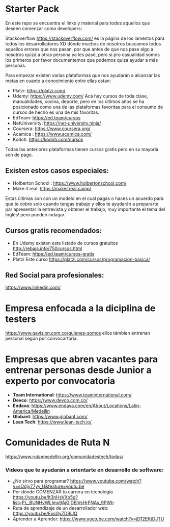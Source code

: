 # Starter Pack
En este repo se encuentra el links y material para todos aquellos que deseen comenzar como developers:

Stackoverflow https://stackoverflow.com/ es la página de los lamentos para todos los desarrolladores XD dónde muchos de nosotros buscamos todos aquellos errores que nos pasan, por que antes de que nos pase algo a nosotros quizá a otras persona ya les pasó, pero si pro casualidad somos los primeros por favor documentemos que podemos quiza ayudar a más  personas.


Para empezar existen varias plataformas que nos ayudarán a alcanzar las metas en cuanto a conocimiento entre ellas estan:

* Platzi: https://platzi.com/ 
* Udemy: https://www.udemy.com/ Acá hay cursos de toda clase, manualidades, cocina, deporte, pero en los últimos años se ha posicionado como una de las plataformas favoritas para el consumo de cursos de hecho es una de mis favoritas. 
* EdTeam: https://ed.team/cursos
* NetUniversity: https://net-university.ninja/
* Coursera: https://www.coursera.org/
* Acamica : https://www.acamica.com/
* Kodoti: https://kodoti.com/cursos

Todas las anteriores plataformas tienen cursos gratis  pero en su mayoria son de pago.

## Existen estos casos especiales:
* Holberton School : https://www.holbertonschool.com/
* Make it real: https://makeitreal.camp/

Estas últimas son con un modelo en el cual pagas o  haces un acuerdo para que  te cobre solo cuando tengas trabajo y ellos te ayudarán a prepararte par apresentar la entrevista y obtener el trabajo, muy importante el tema del Inglés! pero pueden indagar.


## Cursos gratis recomendados:
* En Udemy existen este listado de cursos gratuitos http://rebaja.info/750cursos.html
* EdTeam: https://ed.team/cursos-gratis
* Platzi Este curso https://platzi.com/cursos/programacion-basica/

## Red Social para profesionales:
https://www.linkedin.com/

# Empresa enfocada a la diciplina de testers
https://www.qavision.com.co/quienes-somos ellos támbien entrenan personal según por convocartoria.

# Empresas que abren vacantes para entrenar personas desde Junior a experto por convocatoria
* ****Team International****: https://www.teaminternational.com/
* ****Devco****: https://www.devco.com.co/
* ****Endava****: https://www.endava.com/en/About/Locations/Latin-America/Medellin
* ****Globant****: https://www.globant.com/
* ****Lean Tech****: https://www.lean-tech.io/


# Comunidades de Ruta N
https://www.rutanmedellin.org/comunidadestech/todas/

### Videos que te ayudarán a orientarte en desarrollo de software:
* ¿No sirvo para programar? https://www.youtube.com/watch?v=sOdjy77yy_U&feature=youtu.be
* Por dónde COMENZAR tu carrera en tecnología https://youtu.be/lt3nHsVXo5g?list=PL_BUNHvWLImx9AjGjDElVsHrFNAs_9PWh
* Ruta de aprendizaje de un desarrollador web: https://youtu.be/ExsGyZDBlJQ
* Aprender a Aprender: https://www.youtube.com/watch?v=jD12EKtDJTU




